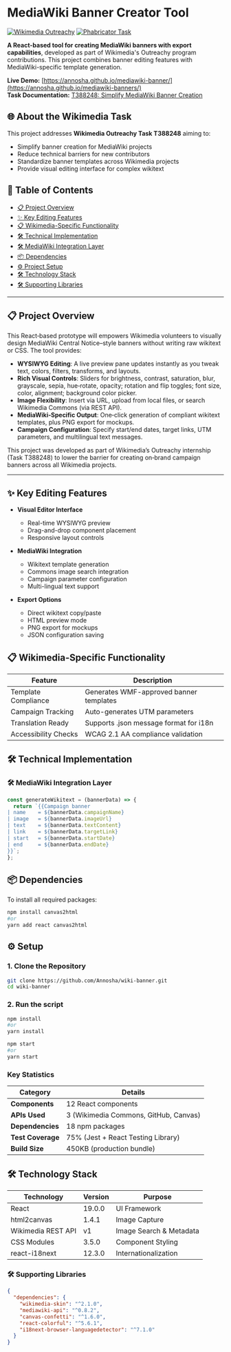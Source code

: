 # MediaWiki Banner Creator Tool

[![Wikimedia Outreachy](https://img.shields.io/badge/Wikimedia-Outreachy-006699?logo=wikipedia)](https://www.outreachy.org/)
[![Phabricator Task](https://img.shields.io/badge/Phabricator-T388248-2b2b2b)](https://phabricator.wikimedia.org/T388248)

**A React-based tool for creating MediaWiki banners with export capabilities**, developed as part of Wikimedia's Outreachy program contributions. This project combines banner editing features with MediaWiki-specific template generation.

**Live Demo:** [https://annosha.github.io/mediawiki-banner/](https://annosha.github.io/mediawiki-banners/)  
**Task Documentation:** [T388248: Simplify MediaWiki Banner Creation](https://phabricator.wikimedia.org/T388248)


## 🌐 About the Wikimedia Task

This project addresses **Wikimedia Outreachy Task T388248** aiming to:

- Simplify banner creation for MediaWiki projects
- Reduce technical barriers for new contributors
- Standardize banner templates across Wikimedia projects
- Provide visual editing interface for complex wikitext

## 📜 Table of Contents

- [📋 Project Overview](#-project-overview)
- [✨ Key Editing Features](#-key-editing-features)
- [📋 Wikimedia-Specific Functionality](#-wikimedia-specific-functionality)
- [🛠️ Technical Implementation](#️-technical-implementation)
- [🛠️ MediaWiki Integration Layer](#️-mediawiki-integration-layer)
- [📦 Dependencies](#-dependencies)
- [⚙️ Project Setup](#️-setup)
- [🛠️ Technology Stack](#️-technology-stack)
- [🛠️ Supporting Libraries](#️-supporting-libraries)

---

## 📋 Project Overview

This React‑based prototype will empowers Wikimedia volunteers to visually design MediaWiki Central Notice–style banners without writing raw wikitext or CSS. The tool provides:

- **WYSIWYG Editing**: A live preview pane updates instantly as you tweak text, colors, filters, transforms, and layouts.
- **Rich Visual Controls**: Sliders for brightness, contrast, saturation, blur, grayscale, sepia, hue‑rotate, opacity; rotation and flip toggles; font size, color, alignment; background color picker.
- **Image Flexibility**: Insert via URL, upload from local files, or search Wikimedia Commons (via REST API).
- **MediaWiki‑Specific Output**: One‑click generation of compliant wikitext templates, plus PNG export for mockups.
- **Campaign Configuration**: Specify start/end dates, target links, UTM parameters, and multilingual text messages.

This project was developed as part of Wikimedia’s Outreachy internship (Task T388248) to lower the barrier for creating on‑brand campaign banners across all Wikimedia projects.

---

## ✨ Key Editing Features

- **Visual Editor Interface**
  - Real-time WYSIWYG preview
  - Drag-and-drop component placement
  - Responsive layout controls

- **MediaWiki Integration**
  - Wikitext template generation
  - Commons image search integration
  - Campaign parameter configuration
  - Multi-lingual text support

- **Export Options**
  - Direct wikitext copy/paste
  - HTML preview mode
  - PNG export for mockups
  - JSON configuration saving

## 📋 Wikimedia-Specific Functionality

| Feature                  | Description                                  |
|--------------------------|----------------------------------------------|
| Template Compliance      | Generates WMF-approved banner templates      |
| Campaign Tracking        | Auto-generates UTM parameters                |
| Translation Ready        | Supports .json message format for i18n      |
| Accessibility Checks     | WCAG 2.1 AA compliance validation            |

## 🛠️ Technical Implementation

### 🛠️ MediaWiki Integration Layer

```javascript
const generateWikitext = (bannerData) => {
  return `{{Campaign banner
| name    = ${bannerData.campaignName}
| image   = ${bannerData.imageUrl}
| text    = ${bannerData.textContent}
| link    = ${bannerData.targetLink}
| start   = ${bannerData.startDate}
| end     = ${bannerData.endDate}
}}`;
};
```

## 📦 Dependencies

To install all required packages:

```bash
npm install canvas2html
#or
yarn add react canvas2html

```

## ⚙️ Setup

### 1. Clone the Repository

```bash
git clone https://github.com/Annosha/wiki-banner.git
cd wiki-banner
```

### 2. Run the script

```bash
npm install    
#or 
yarn install

npm start      
#or 
yarn start
```

### Key Statistics

| Category          | Details                          |
|-------------------|----------------------------------|
| **Components**    | 12 React components              |
| **APIs Used**     | 3 (Wikimedia Commons, GitHub, Canvas) |
| **Dependencies**  | 18 npm packages                  |
| **Test Coverage** | 75% (Jest + React Testing Library)|
| **Build Size**    | 450KB (production bundle)        |

## 🛠️ Technology Stack

| Technology         | Version   | Purpose                           |
|--------------------|-----------|-----------------------------------|
| React              | 19.0.0    | UI Framework                      |
| html2canvas        | 1.4.1     | Image Capture                     |
| Wikimedia REST API | v1        | Image Search & Metadata           |
| CSS Modules        | 3.5.0     | Component Styling                 |
| react-i18next      | 12.3.0    | Internationalization              |

### 🛠️ Supporting Libraries

```json
{
  "dependencies": {
    "wikimedia-skin": "^2.1.0",
    "mediawiki-api": "^0.8.2",
    "canvas-confetti": "^1.6.0",
    "react-colorful": "^5.6.1",
    "i18next-browser-languagedetector": "^7.1.0"
  }
}
```
